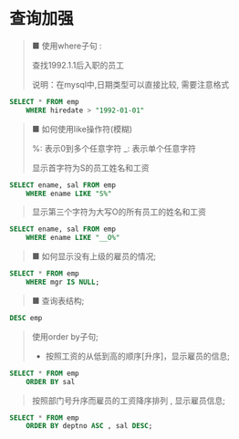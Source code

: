 # 查询加强

> ■ 使用where子句 :  
>
> 查找1992.1.1后入职的员工
>
> 说明：在mysql中,日期类型可以直接比较, 需要注意格式
```sql
SELECT * FROM emp
	WHERE hiredate > "1992-01-01"
``` 

> ■ 如何使用like操作符(模糊)
>
>%: 表示0到多个任意字符 _: 表示单个任意字符
>
>显示首字符为S的员工姓名和工资
>
```sql
SELECT ename, sal FROM emp
	WHERE ename LIKE "S%"
```

> 显示第三个字符为大写O的所有员工的姓名和工资
>
```sql
SELECT ename, sal FROM emp
	WHERE ename LIKE "__O%"
```


> ■ 如何显示没有上级的雇员的情况;  <br>
```sql
SELECT * FROM emp
	WHERE mgr IS NULL;
```

> ■ 查询表结构;  <br>
```sql
DESC emp 
```

> 使用order by子句;  <br>
> - 按照工资的从低到高的顺序[升序]，显示雇员的信息;  <br>
```sql
SELECT * FROM emp
	ORDER BY sal 
```

> 按照部门号升序而雇员的工资降序排列 , 显示雇员信息;  <br>
```sql
SELECT * FROM emp
	ORDER BY deptno ASC , sal DESC;
```


